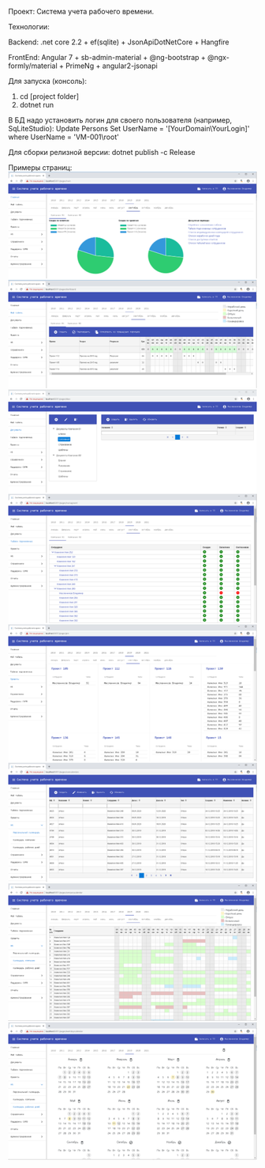 Проект: Система учета рабочего времени.

Технологии: 

Backend: 
.net core 2.2 + ef(sqlite) + JsonApiDotNetCore + Hangfire

FrontEnd: 
Angular 7 + sb-admin-material + @ng-bootstrap + @ngx-formly/material + PrimeNg + angular2-jsonapi

Для запуска (консоль): 
1. cd [project folder]
2. dotnet run

В БД надо установить логин для своего пользователя (например, SqLiteStudio):
Update Persons Set UserName = '[YourDomain\YourLogin]' where UserName = 'VM-001\root'

Для сборки релизной версии:
dotnet publish -c Release

Примеры страниц:
![Alt text](/screenshots/Screenshot_01.png?raw=true "Главная")
![Alt text](/screenshots/Screenshot_02.png?raw=true "Мой табель")
![Alt text](/screenshots/Screenshot_03.png?raw=true "Документы компании")
![Alt text](/screenshots/Screenshot_04.png?raw=true "Табели подчиненных")
![Alt text](/screenshots/Screenshot_05.png?raw=true "Информация по проектам")
![Alt text](/screenshots/Screenshot_06.png?raw=true "Пример списочного представления")
![Alt text](/screenshots/Screenshot_07.png?raw=true "Календарь компании")
![Alt text](/screenshots/Screenshot_08.png?raw=true "Календарь исключений (рабочий/выходной)")
